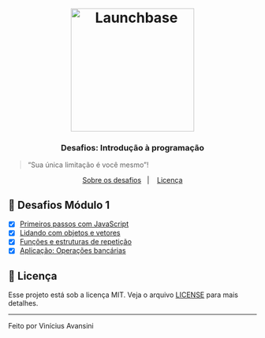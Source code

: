 <h1 align="center">
    <img alt="Launchbase" src="https://rocketseat-cdn.s3-sa-east-1.amazonaws.com/bootcamp-launchbase.png" width="250px" />
</h1>

<h3 align="center">
  Desafios: Introdução à programação
</h3>

<blockquote>“Sua única limitação é você mesmo”!</blockquote>

<p align="center">
  <a href="#-desafios">Sobre os desafios</a>&nbsp;&nbsp;&nbsp;|&nbsp;&nbsp;&nbsp;
  <a href="#-licença">Licença</a>
</p>

## 🚀 Desafios Módulo 1

- [x] [Primeiros passos com JavaScript](./desafio-1/desafio-1-1/01-1-primeiros-passos-com-js.md)
- [x] [Lidando com objetos e vetores](./desafio-1/desafio-1-2/01-2-lidando-com-objetos-e-vetores.md)
- [x] [Funções e estruturas de repetição](./desafio-1/desafio-1-3/01-3-funcoes-e-estruturas-de-repeticao.md)
- [x] [Aplicação: Operações bancárias](./desafio-1/desafio-1-4/01-4-aplicacao-operacoes-bancarias.md)

## 📝 Licença

Esse projeto está sob a licença MIT. Veja o arquivo [LICENSE](LICENSE) para mais detalhes.

---

Feito por Vinícius Avansini
